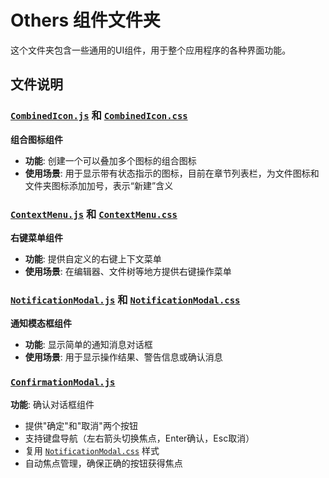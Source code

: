# Others 组件文件夹

这个文件夹包含一些通用的UI组件，用于整个应用程序的各种界面功能。

## 文件说明

### [`CombinedIcon.js`](frontend/react-app/src/components/others/CombinedIcon.js:1) 和 [`CombinedIcon.css`](frontend/react-app/src/components/others/CombinedIcon.css:1)
**组合图标组件**

- **功能**: 创建一个可以叠加多个图标的组合图标
- **使用场景**: 用于显示带有状态指示的图标，目前在章节列表栏，为文件图标和文件夹图标添加加号，表示“新建”含义

### [`ContextMenu.js`](frontend/react-app/src/components/others/ContextMenu.js:1) 和 [`ContextMenu.css`](frontend/react-app/src/components/others/ContextMenu.css:1)
**右键菜单组件**

- **功能**: 提供自定义的右键上下文菜单
- **使用场景**: 在编辑器、文件树等地方提供右键操作菜单

### [`NotificationModal.js`](frontend/react-app/src/components/others/NotificationModal.js:1) 和 [`NotificationModal.css`](frontend/react-app/src/components/others/NotificationModal.css:1)
**通知模态框组件**

- **功能**: 显示简单的通知消息对话框
- **使用场景**: 用于显示操作结果、警告信息或确认消息

### [`ConfirmationModal.js`](frontend/react-app/src/components/ConfirmationModal.js:1)
**功能**: 确认对话框组件
- 提供"确定"和"取消"两个按钮
- 支持键盘导航（左右箭头切换焦点，Enter确认，Esc取消）
- 复用 [`NotificationModal.css`](frontend/react-app/src/components/others/NotificationModal.css) 样式
- 自动焦点管理，确保正确的按钮获得焦点

